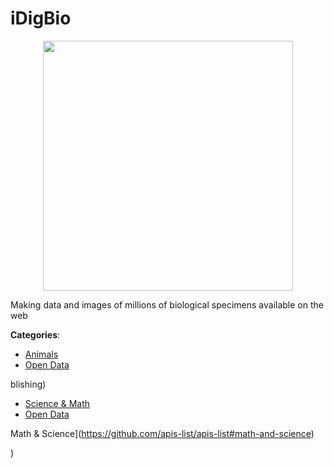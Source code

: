 # iDigBio
<p align="center">
    <img width="400" src="https://raw.githubusercontent.com/apis-list/apis-list/apis/idigbio/logo_256x256.png" />
</p>

Making data and images of millions of biological specimens available on the web



**Categories**:
- [Animals](https://github.com/apis-list/apis-list#animals)
- [Open Data](https://github.com/apis-list/apis-list#open-data)



blishing)
- [Science & Math](https://github.com/apis-list/apis-list#science-and-math)
- [Open Data](https://github.com/apis-list/apis-list#open-data)



Math & Science](https://github.com/apis-list/apis-list#math-and-science)



)



